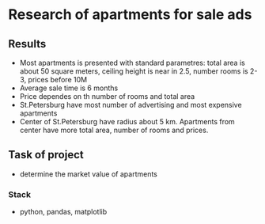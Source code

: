 # Research of apartments for sale ads
## Results
- Most apartments is presented with standard parametres: total area is about 50 square meters, ceiling height is near in 2.5, number rooms is 2-3, prices before 10M
- Average sale time is 6 months
- Price dependes on th number of rooms and total area
- St.Petersburg have most number of advertising and most expensive apartments
- Center of St.Petersburg have radius about 5 km. Apartments from center have more total area, number of rooms and prices.
## Task of project
- determine the market value of apartments
### Stack
- python, pandas, matplotlib
